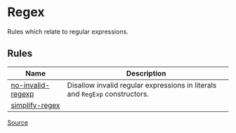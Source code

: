 <!--
 generated docs file, do not edit by hand, see xtask/docgen 
-->

# Regex

Rules which relate to regular expressions.
## Rules
| Name | Description |
| ---- | ----------- |
| [no-invalid-regexp](./no-invalid-regexp.md) | Disallow invalid regular expressions in literals and `RegExp` constructors. |
| [simplify-regex](./simplify-regex.md) |  |

[Source](https://github.com/rslint/rslint/tree/master/crates/rslint_core/src/groups/regex)